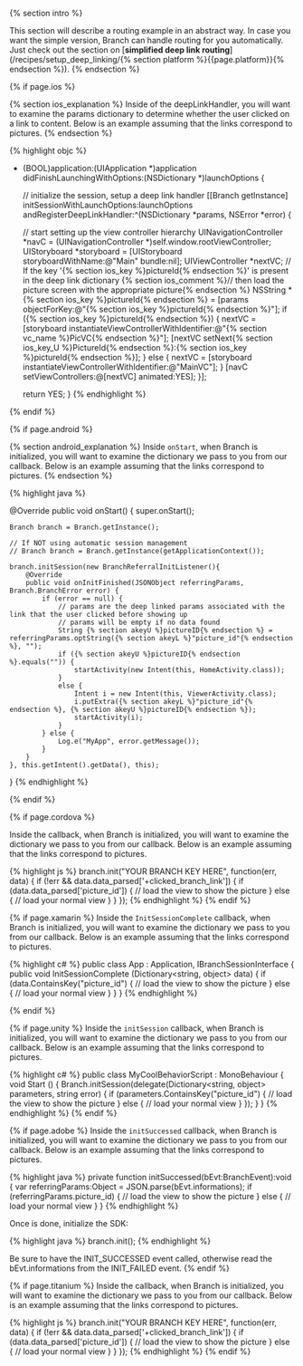 {% section intro %}

This section will describe a routing example in an abstract way. In case you want the simple version, Branch can handle routing for you automatically. Just check out the section on [**simplified deep link routing**](/recipes/setup_deep_linking/{% section platform %}{{page.platform}}{% endsection %}).
{% endsection %}

{% if page.ios %}

{% section ios_explanation %}
Inside of the deepLinkHandler, you will want to examine the params dictionary to determine whether the user clicked on a link to content. Below is an example assuming that the links correspond to pictures.
{% endsection %}

{% highlight objc %}
- (BOOL)application:(UIApplication *)application
    didFinishLaunchingWithOptions:(NSDictionary *)launchOptions {

  // initialize the session, setup a deep link handler
  [[Branch getInstance] initSessionWithLaunchOptions:launchOptions
                          andRegisterDeepLinkHandler:^(NSDictionary *params, NSError *error) {

    // start setting up the view controller hierarchy
    UINavigationController *navC = (UINavigationController *)self.window.rootViewController;
    UIStoryboard *storyboard = [UIStoryboard storyboardWithName:@"Main" bundle:nil];
    UIViewController *nextVC;
    // If the key '{% section ios_key %}pictureId{% endsection %}' is present in the deep link dictionary
    {% section ios_comment %}// then load the picture screen with the appropriate picture{% endsection %}
    NSString *{% section ios_key %}pictureId{% endsection %} = [params objectForKey:@"{% section ios_key %}pictureId{% endsection %}"];
    if ({% section ios_key %}pictureId{% endsection %}) {
      nextVC = [storyboard instantiateViewControllerWithIdentifier:@"{% section vc_name %}PicVC{% endsection %}"];
      [nextVC setNext{% section ios_key_U %}PictureId{% endsection %}:{% section ios_key %}pictureId{% endsection %}];
    } else {
      nextVC = [storyboard instantiateViewControllerWithIdentifier:@"MainVC"];
    }
    [navC setViewControllers:@[nextVC] animated:YES];
  }];

  return YES;
}
{% endhighlight %}


{% endif %}

{% if page.android %}

{% section android_explanation %}
Inside `onStart`, when Branch is initialized, you will want to examine the dictionary we pass to you from our callback. Below is an example assuming that the links correspond to pictures.
{% endsection %}

{% highlight java %}

@Override
public void onStart() {
    super.onStart();

    Branch branch = Branch.getInstance();

    // If NOT using automatic session management
    // Branch branch = Branch.getInstance(getApplicationContext());

    branch.initSession(new BranchReferralInitListener(){
        @Override
        public void onInitFinished(JSONObject referringParams, Branch.BranchError error) {
            if (error == null) {
                // params are the deep linked params associated with the link that the user clicked before showing up
                // params will be empty if no data found
                String {% section akeyU %}pictureID{% endsection %} = referringParams.optString({% section akeyL %}"picture_id"{% endsection %}, "");
                if ({% section akeyU %}pictureID{% endsection %}.equals("")) {
                    startActivity(new Intent(this, HomeActivity.class));
                }
                else {
                    Intent i = new Intent(this, ViewerActivity.class);
                    i.putExtra({% section akeyL %}"picture_id"{% endsection %}, {% section akeyU %}pictureID{% endsection %});
                    startActivity(i);
                }
            } else {
                Log.e("MyApp", error.getMessage());
            }
        }
    }, this.getIntent().getData(), this);
}
{% endhighlight %}

{% endif %}

{% if page.cordova %}

Inside the callback, when Branch is initialized, you will want to examine the dictionary we pass to you from our callback. Below is an example assuming that the links correspond to pictures.

{% highlight js %}
branch.init("YOUR BRANCH KEY HERE", function(err, data) {
    if (!err && data.data_parsed['+clicked_branch_link']) {
        if (data.data_parsed['picture_id']) {
            // load the view to show the picture
        } else {
            // load your normal view
        }
    } 
});
{% endhighlight %}
{% endif %}

{% if page.xamarin %}
Inside the `InitSessionComplete` callback, when Branch is initialized, you will want to examine the dictionary we pass to you from our callback. Below is an example assuming that the links correspond to pictures.

{% highlight c# %}
public class App : Application, IBranchSessionInterface
{
    public void InitSessionComplete (Dictionary<string, object> data)
    {
        if (data.ContainsKey("picture_id") {
            // load the view to show the picture
        } else {
            // load your normal view
        }
    }
}
{% endhighlight %}

{% endif %}

{% if page.unity %}
Inside the `initSession` callback, when Branch is initialized, you will want to examine the dictionary we pass to you from our callback. Below is an example assuming that the links correspond to pictures.

{% highlight c# %}
public class MyCoolBehaviorScript : MonoBehaviour {
    void Start () {
        Branch.initSession(delegate(Dictionary<string, object> parameters, string error) {
            if (parameters.ContainsKey("picture_id") {
                // load the view to show the picture
            } else {
                // load your normal view
            }
        });
    }
}
{% endhighlight %}
{% endif %}

{% if page.adobe %}
Inside the `initSuccessed` callback, when Branch is initialized, you will want to examine the dictionary we pass to you from our callback. Below is an example assuming that the links correspond to pictures.

{% highlight java %}
private function initSuccessed(bEvt:BranchEvent):void {
    var referringParams:Object = JSON.parse(bEvt.informations);
    if (referringParams.picture_id) {
        // load the view to show the picture
    } else {
        // load your normal view
    }
}
{% endhighlight %}

Once is done, initialize the SDK:

{% highlight java %}
branch.init();
{% endhighlight %}

Be sure to have the INIT_SUCCESSED event called, otherwise read the bEvt.informations from the INIT_FAILED event.
{% endif %}

{% if page.titanium %}
Inside the callback, when Branch is initialized, you will want to examine the dictionary we pass to you from our callback. Below is an example assuming that the links correspond to pictures.

{% highlight js %}
branch.init("YOUR BRANCH KEY HERE", function(err, data) {
    if (!err && data.data_parsed['+clicked_branch_link']) {
        if (data.data_parsed['picture_id']) {
            // load the view to show the picture
        } else {
            // load your normal view
        }
    } 
});
{% endhighlight %}
{% endif %}
